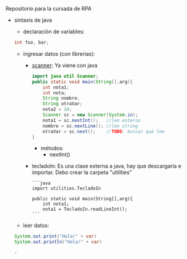 Repositorio para la cursada de RPA

-   sintaxis de java

    -   declaración de variables:

    ```java
    int foo, bar;
    ```

    -   ingresar datos (con librerias):

        -   [scanner](https://docs.oracle.com/javase/7/docs/api/java/util/Scanner.html?is-external=true): Ya viene con java

            ```java
            import java util Scanner;
            public static void main(String[],arg){
                int nota1;
                int nota;
                String nombre;
                String otraVar;
                nota2 = 10;
                Scanner sc = new Scanner(System.in);
                nota1 = sc.nextInt();   //leo enteros
                nombre = sc.nextLine(); //leo string
                otraVar = sc.next();    //TODO: buscar qué lee
            }
            ```

            -   métodos:
                -   nextInt()

        -   tecladoIn: Es una clase externa a java, hay que descargarla e importar.
            Debo crear la carpeta "utilities"

                ```java
                import utilities.TecladoIn

                public static void main(String[],arg){
                    int nota1;
                    nota1 = TecladoIn.readLineInt();
                ```

    -   leer datos:

    ```java
    System.out.print("Hola!" + var)
    System.out.println("Hola!" + var)
    ```

        -
